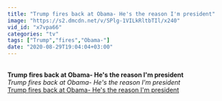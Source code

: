 ```yaml
---
title: "Trump fires back at Obama- He's the reason I'm president"
image: "https://s2.dmcdn.net/v/SPlg-1VILkRltbTIl/x240"
vid_id: "x7vpa66"
categories: "tv"
tags: ["Trump","fires","Obama-"]
date: "2020-08-29T19:04:04+03:00"
---
```

<br><b>Trump fires back at Obama- He's the reason I'm president</b><br> <i>Trump fires back at Obama- He's the reason I'm president</i><br> <u>Trump fires back at Obama- He's the reason I'm president</u>
